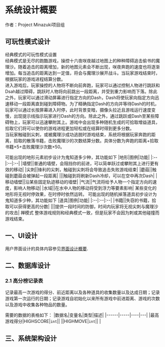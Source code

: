 # 系统设计概要  
作者：Project Minazuki项目组

## 可玩性模式设计  
经典模式的可玩性模式设置  
经典模式是无尽的跑酷游戏，操控十六夜咲夜越过地图上的种种障碍追击偷书的魔理沙。随着追击的距离增加，新的地图元素会不断出现，咲夜奔跑的速度也将逐渐增加。每当追击的距离达到一定值，将会与魔理沙展开战斗。当玩家游戏结束时，根据玩家的游戏进程结算分数。  
进入游戏后，玩家操控的人物将不断向前奔跑，玩家可以通过控制人物进行跳跃和Dsah越过障碍，跳跃时人物将向前跳出一段距离，并受到重力影响而下落。除此之外，玩家可以通过滑动屏幕进行指定方向的Dash，Dash将使玩家向指定方向迅速移动一段距离直到碰到障碍物。为了精确指定Dash的方向并等待Dash的时机，玩家可以通过长按屏幕进入时停，此时背景变暗，摄像头拉近且游戏运行速度变慢，出现提示线指示玩家进行Dash的方向。除此之外，通过跳跃或Dash至某些障碍物上，玩家可以迅速攀附其上。游戏中会出现多种随机生成的可拾取增益道具，拾取它们将可以使你的游戏进程更加轻松或在结算时得到更多分数。  
当玩家触碰到尖刺，或被魔理沙成功逃脱时游戏结束，系统将根据玩家奔跑的距离，拾取的散落书籍，击败魔理沙的次数结算分数。具体分数为奔跑的距离+拾取书籍×5+击败魔理沙次数×50。

可能出现的地形元素初步设计为鬼知道多少种，其功能如下
|地形|图例|功能|
|:--|:--|:--|
|墙壁||普通的墙壁，会阻挡你的前进，可以简单跃过或攀附其上进行更有效的移动|
|尖刺||锋利的尖刺，触碰到尖刺将会导致追击失败游戏结束|
|蘑菇||触碰到蘑菇会被弹起一段距离|
|||触碰到将刷新Dash冷却，可以在空中再次Dash|
|移动墙壁||沿某些固定轨迹移动的墙壁|
|气流||气流将给予人物一个指定方向的速度，影响人物移动|
|水域||在水中人物的移动将受到浮力等要素影响|
某些变化的地形将无视时停效果，在时停时依然运转。
可能出现的随机掉落道具初步设计为鬼知道多少种，其功能如下
|道具|图例|功能|
|:--|:--|:--|
|书籍||失窃的书籍，拾取可以获得更高的分数|
|||提供一段时间的防御，时间内玩家将无视尖刺与魔理沙的攻击|
禅模式
整体游戏规则和经典模式一致，但是玩家不会因为刺或其他碰撞而游戏结束。

## 一、UI设计  
用户界面设计的具体内容参见[界面设计概要](./UIDesignOverview.md).

## 二、数据库设计  
### 2.1 高分榜记录表  
记录最高一次游戏的得分、前近距离以及各种道具的收集数量以及达成日期；记录游戏第一次运行的日期；记录游戏自初始化以来所有游戏中前进距离、游戏的次数以及游戏中收集各种物品的数量。

需要的数据的表格如下：
|数据名|变量名|类型|描述|
|------|-----|----|---|
|最高游戏得分|HIGHSCORE|`int`||
||HIGHMOVE|`int`||
|


## 三、系统架构设计